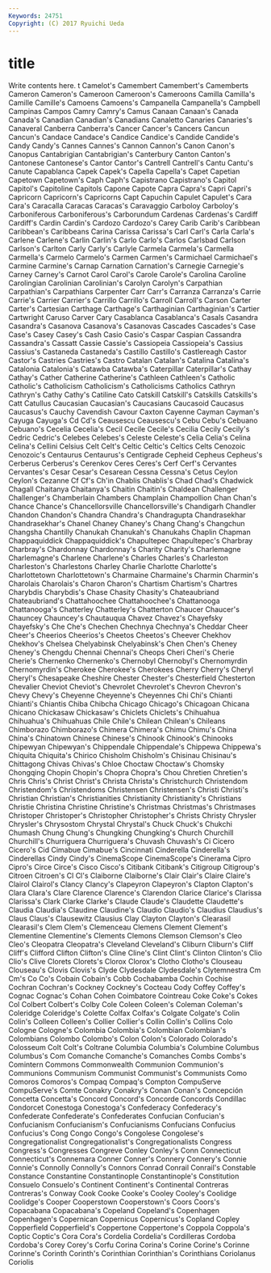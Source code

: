 ```yaml
---
Keywords: 24751 
Copyright: (C) 2017 Ryuichi Ueda
---
```


# title

Write contents here.
t Camelot's Camembert
Camembert's Camemberts Cameron Cameron's Cameroon Cameroon's Cameroons Camilla Camilla's Camille
Camille's Camoens Camoens's Campanella Campanella's Campbell Campinas Campos Camry Camry's
Camus Canaan Canaan's Canada Canada's Canadian Canadian's Canadians Canaletto Canaries
Canaries's Canaveral Canberra Canberra's Cancer Cancer's Cancers Cancun Cancun's Candace
Candace's Candice Candice's Candide Candide's Candy Candy's Cannes Cannes's Cannon
Cannon's Canon Canon's Canopus Cantabrigian Cantabrigian's Canterbury Canton Canton's Cantonese
Cantonese's Cantor Cantor's Cantrell Cantrell's Cantu Cantu's Canute Capablanca Capek
Capek's Capella Capella's Capet Capetian Capetown Capetown's Caph Caph's Capistrano
Capistrano's Capitol Capitol's Capitoline Capitols Capone Capote Capra Capra's Capri
Capri's Capricorn Capricorn's Capricorns Capt Capuchin Capulet Capulet's Cara Cara's
Caracalla Caracas Caracas's Caravaggio Carboloy Carboloy's Carboniferous Carboniferous's Carborundum Cardenas
Cardenas's Cardiff Cardiff's Cardin Cardin's Cardozo Cardozo's Carey Carib Carib's
Caribbean Caribbean's Caribbeans Carina Carissa Carissa's Carl Carl's Carla Carla's
Carlene Carlene's Carlin Carlin's Carlo Carlo's Carlos Carlsbad Carlson Carlson's
Carlton Carly Carly's Carlyle Carmela Carmela's Carmella Carmella's Carmelo Carmelo's
Carmen Carmen's Carmichael Carmichael's Carmine Carmine's Carnap Carnation Carnation's Carnegie
Carnegie's Carney Carney's Carnot Carol Carol's Carole Carole's Carolina Caroline
Carolingian Carolinian Carolinian's Carolyn Carolyn's Carpathian Carpathian's Carpathians Carpenter Carr
Carr's Carranza Carranza's Carrie Carrie's Carrier Carrier's Carrillo Carrillo's Carroll
Carroll's Carson Carter Carter's Cartesian Carthage Carthage's Carthaginian Carthaginian's Cartier
Cartwright Caruso Carver Cary Casablanca Casablanca's Casals Casandra Casandra's Casanova
Casanova's Casanovas Cascades Cascades's Case Case's Casey Casey's Cash Casio
Casio's Caspar Caspian Cassandra Cassandra's Cassatt Cassie Cassie's Cassiopeia Cassiopeia's
Cassius Cassius's Castaneda Castaneda's Castillo Castillo's Castlereagh Castor Castor's Castries
Castries's Castro Catalan Catalan's Catalina Catalina's Catalonia Catalonia's Catawba Catawba's
Caterpillar Caterpillar's Cathay Cathay's Cather Catherine Catherine's Cathleen Cathleen's Catholic
Catholic's Catholicism Catholicism's Catholicisms Catholics Cathryn Cathryn's Cathy Cathy's Catiline
Cato Catskill Catskill's Catskills Catskills's Catt Catullus Caucasian Caucasian's Caucasians
Caucasoid Caucasus Caucasus's Cauchy Cavendish Cavour Caxton Cayenne Cayman Cayman's
Cayuga Cayuga's Cd Cd's Ceausescu Ceausescu's Cebu Cebu's Cebuano Cebuano's
Cecelia Cecelia's Cecil Cecile Cecile's Cecilia Cecily Cecily's Cedric Cedric's
Celebes Celebes's Celeste Celeste's Celia Celia's Celina Celina's Cellini Celsius
Celt Celt's Celtic Celtic's Celtics Celts Cenozoic Cenozoic's Centaurus Centaurus's
Centigrade Cepheid Cepheus Cepheus's Cerberus Cerberus's Cerenkov Ceres Ceres's Cerf
Cerf's Cervantes Cervantes's Cesar Cesar's Cesarean Cessna Cessna's Cetus Ceylon
Ceylon's Cezanne Cf Cf's Ch'in Chablis Chablis's Chad Chad's Chadwick
Chagall Chaitanya Chaitanya's Chaitin Chaitin's Chaldean Challenger Challenger's Chamberlain Chambers
Champlain Champollion Chan Chan's Chance Chance's Chancellorsville Chancellorsville's Chandigarh Chandler
Chandon Chandon's Chandra Chandra's Chandragupta Chandrasekhar Chandrasekhar's Chanel Chaney Chaney's
Chang Chang's Changchun Changsha Chantilly Chanukah Chanukah's Chanukahs Chaplin Chapman
Chappaquiddick Chappaquiddick's Chapultepec Chapultepec's Charbray Charbray's Chardonnay Chardonnay's Charity Charity's
Charlemagne Charlemagne's Charlene Charlene's Charles Charles's Charleston Charleston's Charlestons Charley
Charlie Charlotte Charlotte's Charlottetown Charlottetown's Charmaine Charmaine's Charmin Charmin's Charolais
Charolais's Charon Charon's Chartism Chartism's Chartres Charybdis Charybdis's Chase Chasity
Chasity's Chateaubriand Chateaubriand's Chattahoochee Chattahoochee's Chattanooga Chattanooga's Chatterley Chatterley's Chatterton
Chaucer Chaucer's Chauncey Chauncey's Chautauqua Chavez Chavez's Chayefsky Chayefsky's Che
Che's Chechen Chechnya Chechnya's Cheddar Cheer Cheer's Cheerios Cheerios's Cheetos
Cheetos's Cheever Chekhov Chekhov's Chelsea Chelyabinsk Chelyabinsk's Chen Chen's Cheney
Cheney's Chengdu Chennai Chennai's Cheops Cheri Cheri's Cherie Cherie's Chernenko
Chernenko's Chernobyl Chernobyl's Chernomyrdin Chernomyrdin's Cherokee Cherokee's Cherokees Cherry Cherry's
Cheryl Cheryl's Chesapeake Cheshire Chester Chester's Chesterfield Chesterton Chevalier Cheviot
Cheviot's Chevrolet Chevrolet's Chevron Chevron's Chevy Chevy's Cheyenne Cheyenne's Cheyennes
Chi Chi's Chianti Chianti's Chiantis Chiba Chibcha Chicago Chicago's Chicagoan
Chicana Chicano Chickasaw Chickasaw's Chiclets Chiclets's Chihuahua Chihuahua's Chihuahuas Chile
Chile's Chilean Chilean's Chileans Chimborazo Chimborazo's Chimera Chimera's Chimu Chimu's
China China's Chinatown Chinese Chinese's Chinook Chinook's Chinooks Chipewyan Chipewyan's
Chippendale Chippendale's Chippewa Chippewa's Chiquita Chiquita's Chirico Chisholm Chisholm's Chisinau
Chisinau's Chittagong Chivas Chivas's Chloe Choctaw Choctaw's Chomsky Chongqing Chopin
Chopin's Chopra Chopra's Chou Chretien Chretien's Chris Chris's Christ Christ's
Christa Christa's Christchurch Christendom Christendom's Christendoms Christensen Christensen's Christi Christi's
Christian Christian's Christianities Christianity Christianity's Christians Christie Christina Christine Christine's
Christmas Christmas's Christmases Christoper Christoper's Christopher Christopher's Christs Christy Chrysler
Chrysler's Chrysostom Chrystal Chrystal's Chuck Chuck's Chukchi Chumash Chung Chung's
Chungking Chungking's Church Churchill Churchill's Churriguera Churriguera's Chuvash Chuvash's Ci
Cicero Cicero's Cid Cimabue Cimabue's Cincinnati Cinderella Cinderella's Cinderellas Cindy
Cindy's CinemaScope CinemaScope's Cinerama Cipro Cipro's Circe Circe's Cisco Cisco's
Citibank Citibank's Citigroup Citigroup's Citroen Citroen's Cl Cl's Claiborne Claiborne's
Clair Clair's Claire Claire's Clairol Clairol's Clancy Clancy's Clapeyron Clapeyron's
Clapton Clapton's Clara Clara's Clare Clarence Clarence's Clarendon Clarice Clarice's
Clarissa Clarissa's Clark Clarke Clarke's Claude Claude's Claudette Claudette's Claudia
Claudia's Claudine Claudine's Claudio Claudio's Claudius Claudius's Claus Claus's Clausewitz
Clausius Clay Clayton Clayton's Clearasil Clearasil's Clem Clem's Clemenceau Clemens
Clement Clement's Clementine Clementine's Clements Clemons Clemson Clemson's Cleo Cleo's
Cleopatra Cleopatra's Cleveland Cleveland's Cliburn Cliburn's Cliff Cliff's Clifford Clifton
Clifton's Cline Cline's Clint Clint's Clinton Clinton's Clio Clio's Clive
Clorets Clorets's Clorox Clorox's Clotho Clotho's Clouseau Clouseau's Clovis Clovis's
Clyde Clydesdale Clydesdale's Clytemnestra Cm Cm's Co Co's Cobain Cobain's
Cobb Cochabamba Cochin Cochise Cochran Cochran's Cockney Cockney's Cocteau Cody
Coffey Coffey's Cognac Cognac's Cohan Cohen Coimbatore Cointreau Coke Coke's
Cokes Col Colbert Colbert's Colby Cole Coleen Coleen's Coleman Coleman's
Coleridge Coleridge's Colette Colfax Colfax's Colgate Colgate's Colin Colin's Colleen
Colleen's Collier Collier's Collin Collin's Collins Colo Cologne Cologne's Colombia
Colombia's Colombian Colombian's Colombians Colombo Colombo's Colon Colon's Colorado Colorado's
Colosseum Colt Colt's Coltrane Columbia Columbia's Columbine Columbus Columbus's Com
Comanche Comanche's Comanches Combs Combs's Comintern Commons Commonwealth Communion Communion's
Communions Communism Communist Communist's Communists Como Comoros Comoros's Compaq Compaq's
Compton CompuServe CompuServe's Comte Conakry Conakry's Conan Conan's Concepción Concetta
Concetta's Concord Concord's Concorde Concords Condillac Condorcet Conestoga Conestoga's Confederacy
Confederacy's Confederate Confederate's Confederates Confucian Confucian's Confucianism Confucianism's Confucianisms Confucians
Confucius Confucius's Cong Congo Congo's Congolese Congolese's Congregationalist Congregationalist's Congregationalists
Congress Congress's Congresses Congreve Conley Conley's Conn Connecticut Connecticut's Connemara
Conner Conner's Connery Connery's Connie Connie's Connolly Connolly's Connors Conrad
Conrail Conrail's Constable Constance Constantine Constantinople Constantinople's Constitution Consuelo Consuelo's
Continent Continent's Continental Contreras Contreras's Conway Cook Cooke Cooke's Cooley
Cooley's Coolidge Coolidge's Cooper Cooperstown Cooperstown's Coors Coors's Copacabana Copacabana's
Copeland Copeland's Copenhagen Copenhagen's Copernican Copernicus Copernicus's Copland Copley Copperfield
Copperfield's Coppertone Coppertone's Coppola Coppola's Coptic Coptic's Cora Cora's Cordelia
Cordelia's Cordilleras Cordoba Cordoba's Corey Corey's Corfu Corina Corina's Corine
Corine's Corinne Corinne's Corinth Corinth's Corinthian Corinthian's Corinthians Coriolanus Coriolis

